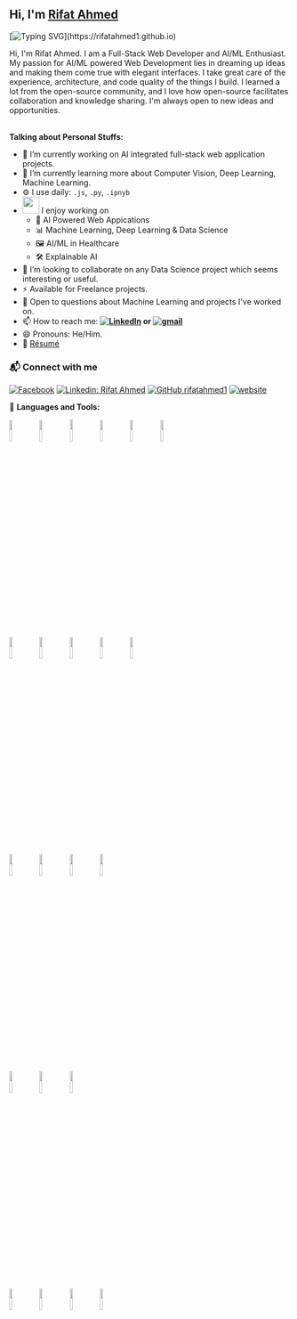 ## Hi, I'm [Rifat Ahmed](https://rifatahmed1.github.io)
[![Typing SVG](https://readme-typing-svg.herokuapp.com?font=ubuntu&vCenter=true&lines=Hello%2C+World!;My+Name+Is+Rifat+Ahmed.;Full-Stack+Web+Developer.;Self-taught+AI/ML+Enthusiast.;Research+Enthusiast.;Always+learning+new+things.;Welcome+to+My+Profile!)](https://rifatahmed1.github.io)

Hi, I'm Rifat Ahmed. I am a Full-Stack Web Developer and AI/ML Enthusiast. My passion for AI/ML powered Web Development lies in dreaming up ideas and making them come true with elegant interfaces. I take great care of the experience, architecture, and code quality of the things I build. I learned a lot from the open-source community, and I love how open-source facilitates collaboration and knowledge sharing. I'm always open to new ideas and opportunities.
<br/>
<br/>

**Talking about Personal Stuffs:**

- 🔭 I’m currently working on AI integrated full-stack web application projects.
- 🌱 I’m currently learning more about Computer Vision, Deep Learning, Machine Learning.
- ⚙️ I use daily: `.js`, `.py`, `.ipnyb`
- <img src="https://media.giphy.com/media/WUlplcMpOCEmTGBtBW/giphy.gif" width="30">  I enjoy working on
  - 📢 AI Powered Web Appications
  - 📊 Machine Learning, Deep Learning & Data Science
  - 🖼 AI/ML in Healthcare
  - 🛠 Explainable AI
- 👯 I’m looking to collaborate on any Data Science project which seems interesting or useful.
- ⚡ Available for Freelance projects.
- 💬 Open to questions about Machine Learning and projects I've worked on.
- 📫 How to reach me: <b> [![LinkedIn](https://img.shields.io/badge/-LinkedIn:%20rifat4318-blue?style=flat&logo=LinkedIn&logoColor=white)](https://www.linkedin.com/in/rifat4318/) or [![gmail](https://img.shields.io/badge/-rifat4318@gmail.com-D14836?style=flat&logo=Gmail&logoColor=white)](mailto:rifat4318@gmail.com) </b>
- 😄 Pronouns: He/Him.
- 📝 [Résumé](https://drive.google.com/file/d/115fscZJO9S9T0MohOhECw-_--gfTvI3j/view?usp=drive_link)
### 📬 Connect with me
[![Facebook](https://img.shields.io/badge/-Rifat%20Ahmed-blue?style=flat&logo=facebook&logoColor=white)](https://www.facebook.com/Vergil.01)
[![Linkedin: Rifat Ahmed](https://img.shields.io/badge/-LinkedIn:%20rifat4318-blue?style=flat-square&logo=linkedin&logoColor=white&link=https://www.linkedin.com/in/rifat4318/)](https://www.linkedin.com/in/rifat4318/)
[![GitHub rifatahmed1](https://img.shields.io/github/followers/rifatahmed1?label=follow&style=social)](https://github.com/RifatAhmed1)
[![website](https://img.shields.io/badge/PortfolioWebsite-rifatahmed1.github.io-2648ff?style=flat-square&logo=google-chrome)](https://rifatahmed1.github.io/)

🔨 **Languages and Tools:**  
<p>
  <!-- Your languages and tools. Be careful with the alignment. 
  You can use this sites to get logos: https://www.vectorlogo.zone or https://simpleicons.org/ -->
  <code><img width="10%" src="https://www.vectorlogo.zone/logos/w3_html5/w3_html5-ar21.svg"></code>
  <code><img width="10%" src="https://www.vectorlogo.zone/logos/w3_css/w3_css-ar21~old.svg"></code>
  <code><img width="10%" height="40px" src="https://github.com/gilbarbara/logos/blob/main/logos/material-ui.svg"></code>
  <code><img width="10%" src="https://www.vectorlogo.zone/logos/tailwindcss/tailwindcss-ar21.svg"></code>
  <code><img width="10%" src="https://www.vectorlogo.zone/logos/reactjs/reactjs-ar21.svg"></code>
  <code><img width="10%" src="https://www.vectorlogo.zone/logos/nextjs/nextjs-ar21.svg"></code>
  <br/>
  <code><img width="10%" src="https://www.vectorlogo.zone/logos/javascript/javascript-ar21.svg"></code>
  <code><img width="10%" src="https://www.vectorlogo.zone/logos/python/python-ar21.svg"></code>
  <code><img width="10%" src="https://www.vectorlogo.zone/logos/nodejs/nodejs-ar21.svg"></code>
  <code><img width="10%" src="https://www.vectorlogo.zone/logos/djangoproject/djangoproject-ar21.svg"></code>
  <code><img width="10%" src="https://github.com/gilbarbara/logos/blob/main/logos/fastapi.svg"></code>
  <br/>
  <code><img width="10%" src="https://www.vectorlogo.zone/logos/mongodb/mongodb-ar21.svg"></code>
  <code><img width="10%" src="https://www.vectorlogo.zone/logos/sqlite/sqlite-ar21.svg"></code>
  <code><img width="10%" src="https://www.vectorlogo.zone/logos/mysql/mysql-ar21.svg"></code>
  <code><img width="10%" src="https://www.vectorlogo.zone/logos/postgresql/postgresql-ar21.svg"></code>
  <br/>
  <code><img width="10%" src="https://www.vectorlogo.zone/logos/jupyter/jupyter-ar21.svg"></code>
  <code><img width="10%" src="https://www.vectorlogo.zone/logos/pytorch/pytorch-ar21.svg"></code>
  <code><img width="10%" src="https://www.vectorlogo.zone/logos/tensorflow/tensorflow-ar21.svg"></code>
  <br/>
  <code><img width="10%" src="https://www.vectorlogo.zone/logos/docker/docker-ar21.svg"></code>
  <code><img width="10%" src="https://www.vectorlogo.zone/logos/git-scm/git-scm-ar21.svg"></code>
  <code><img width="10%" src="https://www.vectorlogo.zone/logos/github/github-ar21.svg"></code>
  <code><img width="10%" src="https://www.vectorlogo.zone/logos/amazon_aws/amazon_aws-ar21.svg"></code>
</p>
